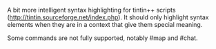 A bit more intelligent syntax highlighting for tintin++ scripts (http://tintin.sourceforge.net/index.php).
It should only highlight syntax elements when they are in a context that give them special meaning.

Some commands are not fully supported, notably #map and #chat.
